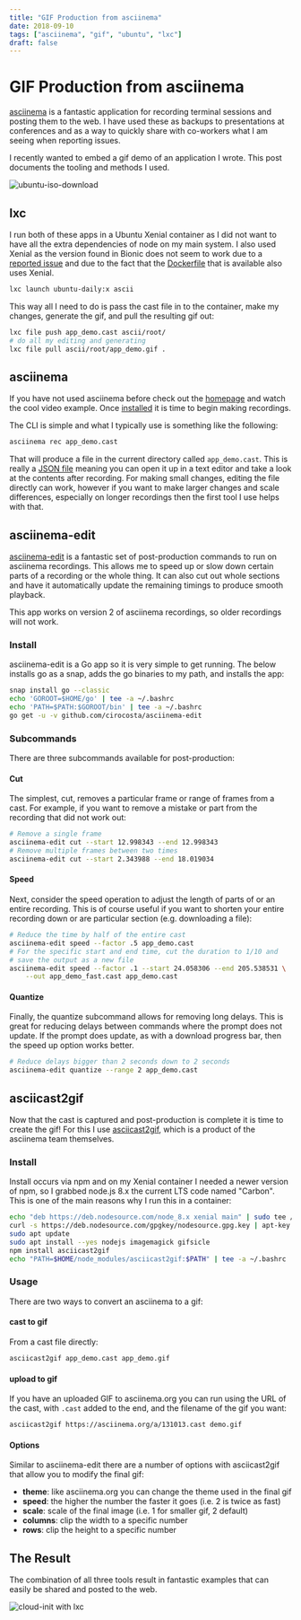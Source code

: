 ```yaml
---
title: "GIF Production from asciinema"
date: 2018-09-10
tags: ["asciinema", "gif", "ubuntu", "lxc"]
draft: false
---
```


# GIF Production from asciinema

[asciinema](https://asciinema.org/) is a fantastic application for recording terminal sessions and posting them to the web. I have used these as backups to presentations at conferences and as a way to quickly share with co-workers what I am seeing when reporting issues.

I recently wanted to embed a gif demo of an application I wrote. This post documents the tooling and methods I used.

![ubuntu-iso-download](/gif/asciinema/ubuntu-iso-download.gif#center)

## lxc

I run both of these apps in a Ubuntu Xenial container as I did not want to have all the extra dependencies of node on my main system. I also used Xenial as the version found in Bionic does not seem to work due to a [reported issue](https://github.com/asciinema/asciicast2gif/issues/44) and due to the fact that the [Dockerfile](https://github.com/asciinema/asciicast2gif/blob/master/Dockerfile) that is available also uses Xenial.

```bash
lxc launch ubuntu-daily:x ascii
```

This way all I need to do is pass the cast file in to the container, make my changes, generate the gif, and pull the resulting gif out:

```bash
lxc file push app_demo.cast ascii/root/
# do all my editing and generating
lxc file pull ascii/root/app_demo.gif .
```

## asciinema

If you have not used asciinema before check out the [homepage](https://asciinema.org/) and watch the cool video example. Once [installed](https://asciinema.org/docs/installation) it is time to begin making recordings.

The CLI is simple and what I typically use is something like the following:

```bash
asciinema rec app_demo.cast
```

That will produce a file in the current directory called `app_demo.cast`. This is really a [JSON file](https://github.com/asciinema/asciinema/blob/develop/doc/asciicast-v2.md) meaning you can open it up in a text editor and take a look at the contents after recording. For making small changes, editing the file directly can work, however if you want to make larger changes and scale differences, especially on longer recordings then the first tool I use helps with that.

## asciinema-edit

[asciinema-edit](https://github.com/cirocosta/asciinema-edit) is a fantastic set of post-production commands to run on asciinema recordings. This allows me to speed up or slow down certain parts of a recording or the whole thing. It can also cut out whole sections and have it automatically update the remaining timings to produce smooth playback.

This app works on version 2 of asciinema recordings, so older recordings will not work.

### Install

asciinema-edit is a Go app so it is very simple to get running. The below installs go as a snap, adds the go binaries to my path, and installs the app:

```bash
snap install go --classic
echo 'GOROOT=$HOME/go' | tee -a ~/.bashrc
echo 'PATH=$PATH:$GOROOT/bin' | tee -a ~/.bashrc
go get -u -v github.com/cirocosta/asciinema-edit
```

### Subcommands

There are three subcommands available for post-production:

#### Cut

The simplest, cut, removes a particular frame or range of frames from a cast. For example, if you want to remove a mistake or part from the recording that did not work out:

```bash
# Remove a single frame
asciinema-edit cut --start 12.998343 --end 12.998343
# Remove multiple frames between two times
asciinema-edit cut --start 2.343988 --end 18.019034
```

#### Speed

Next, consider the speed operation to adjust the length of parts of or an entire recording. This is of course useful if you want to shorten your entire recording down or are particular section (e.g. downloading a file):

```bash
# Reduce the time by half of the entire cast
asciinema-edit speed --factor .5 app_demo.cast
# For the specific start and end time, cut the duration to 1/10 and
# save the output as a new file
asciinema-edit speed --factor .1 --start 24.058306 --end 205.538531 \
    --out app_demo_fast.cast app_demo.cast
```

#### Quantize

Finally, the quantize subcommand allows for removing long delays. This is great for reducing delays between commands where the prompt does not update. If the prompt does update, as with a download progress bar, then the speed up option works better.

```bash
# Reduce delays bigger than 2 seconds down to 2 seconds
asciinema-edit quantize --range 2 app_demo.cast
```

## asciicast2gif

Now that the cast is captured and post-production is complete it is time to create the gif! For this I use [asciicast2gif](https://github.com/asciinema/asciicast2gif), which is a product of the asciinema team themselves.

### Install

Install occurs via npm and on my Xenial container I needed a newer version of npm, so I grabbed node.js 8.x the current LTS code named "Carbon". This is one of the main reasons why I run this in a container:

```bash
echo "deb https://deb.nodesource.com/node_8.x xenial main" | sudo tee /etc/apt/sources.list.d/node.list
curl -s https://deb.nodesource.com/gpgkey/nodesource.gpg.key | apt-key add -
sudo apt update
sudo apt install --yes nodejs imagemagick gifsicle
npm install asciicast2gif
echo "PATH=$HOME/node_modules/asciicast2gif:$PATH" | tee -a ~/.bashrc
```

### Usage

There are two ways to convert an asciinema to a gif:

#### cast to gif

From a cast file directly:

```bash
asciicast2gif app_demo.cast app_demo.gif
```

#### upload to gif

If you have an uploaded GIF to asciinema.org you can run using the URL of the cast, with `.cast` added to the end, and the filename of the gif you want:

```bash
asciicast2gif https://asciinema.org/a/131013.cast demo.gif
```

#### Options

Similar to asciinema-edit there are a number of options with asciicast2gif that allow you to modify the final gif:

* **theme**: like asciinema.org you can change the theme used in the final gif
* **speed**: the higher the number the faster it goes (i.e. 2 is twice as fast)
* **scale**: scale of the final image (i.e. 1 for smaller gif, 2 default)
* **columns**: clip the width to a specific number
* **rows**: clip the height to a specific number

## The Result

The combination of all three tools result in fantastic examples that can easily be shared and posted to the web.

![cloud-init with lxc](/gif/asciinema/cloud-init-lxd.gif#center)
